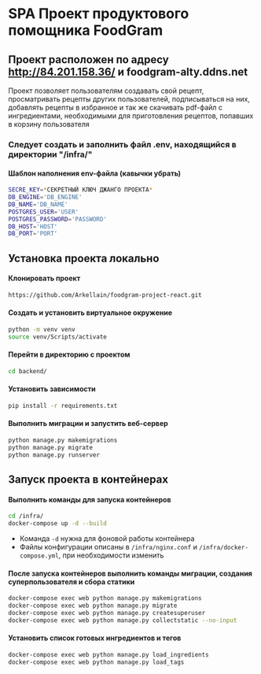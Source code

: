 # SPA Проект продуктового помощника FoodGram

## Проект расположен по адресу http://84.201.158.36/ и foodgram-alty.ddns.net

Проект позволяет пользователям создавать свой рецепт, просматривать рецепты других пользователей, подписываться на них, добавлять рецепты в избранное и так же скачивать pdf-файл с ингредиентами, необходимыми для приготовления рецептов, попавших в корзину пользователя

### Следует создать и заполнить файл .env, находящийся в директории "/infra/"
#### Шаблон наполнения env-файла (кавычки убрать)
```sh
SECRE_KEY=*СЕКРЕТНЫЙ КЛЮЧ ДЖАНГО ПРОЕКТА*
DB_ENGINE='DB_ENGINE'
DB_NAME='DB_NAME'
POSTGRES_USER='USER'
POSTGRES_PASSWORD='PASSWORD'
DB_HOST='HOST'
DB_PORT='PORT'
```

## Установка проекта локально
#### Клонировать проект 
```sh
https://github.com/Arkellain/foodgram-project-react.git
```
#### Создать и установить виртуальное окружение
```sh
python -m venv venv
source venv/Scripts/activate
```
#### Перейти в директорию с проектом
```sh
cd backend/
```
#### Установить зависимости
```sh
pip install -r requirements.txt
```
#### Выполнить миграции и запустить веб-сервер
```sh
python manage.py makemigrations
python manage.py migrate
python manage.py runserver
```

## Запуск проекта в контейнерах
#### Выполнить команды для запуска контейнеров
```sh
cd /infra/
docker-compose up -d --build
```
- Команда ```-d``` нужна для фоновой работы контейнера
- Файлы конфигурации описаны в ```/infra/nginx.conf``` и ```/infra/docker-compose.yml```, при необходимости изменить

#### После запуска контейнеров выполнить команды миграции, создания суперпользователя и сбора статики
```sh
docker-compose exec web python manage.py makemigrations
docker-compose exec web python manage.py migrate
docker-compose exec web python manage.py createsuperuser
docker-compose exec web python manage.py collectstatic --no-input 
```
#### Установить список готовых ингредиентов и тегов
```sh
docker-compose exec web python manage.py load_ingredients
docker-compose exec web python manage.py load_tags
```